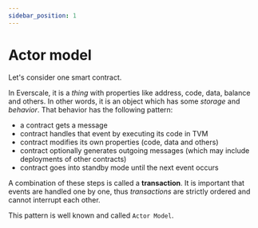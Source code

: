 ```yaml
---
sidebar_position: 1
---
```


# Actor model

Let's consider one smart contract.

In Everscale, it is a *thing* with properties like address, code, data, balance and others. In other words, it is an object which has some *storage* and *behavior*. That behavior has the following pattern:

- a contract gets a message
- contract handles that event by executing its code in TVM
- contract modifies its own properties (code, data and others)
- contract optionally generates outgoing messages (which may include deployments of other contracts)
- contract goes into standby mode until the next event occurs

A combination of these steps is called a **transaction**. It is important that events are handled one by one, thus *transactions* are strictly ordered and cannot interrupt each other.

This pattern is well known and called `Actor Model`.